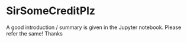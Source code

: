 # SirSomeCreditPlz

A good introduction / summary is given in the Jupyter notebook. Please refer the same! Thanks
